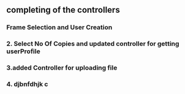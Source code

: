 
## completing of the controllers

### Frame Selection and User Creation 
### 2. Select No Of Copies and updated controller for getting userProfile
### 3.added Controller for uploading file
### 4. djbnfdhjk c

